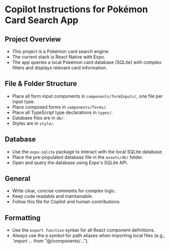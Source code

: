 # Copilot Instructions for Pokémon Card Search App

## Project Overview

- This project is a Pokémon card search engine.
- The current stack is React Native with Expo.
- The app queries a local Pokémon card database (SQLite) with complex filters and displays relevant card information.

## File & Folder Structure

- Place all form input components in `components/formInputs/`, one file per input type.
- Place composed forms in `components/forms/`.
- Place all TypeScript type declarations in `types/`.
- Database files are in `db/`.
- Styles are in `style/`.

## Database

- Use the `expo-sqlite` package to interact with the local SQLite database.
- Place the pre-populated database file in the `assets/db/` folder.
- Open and query the database using Expo's SQLite API.

## General

- Write clear, concise comments for complex logic.
- Keep code readable and maintainable.
- Follow this file for Copilot and human contributions.

## Formatting

- Use the `export function` syntax for all React component definitions.
- Always use the `@` symbol for path aliases when importing local files (e.g., `import ... from "@/components/...").
